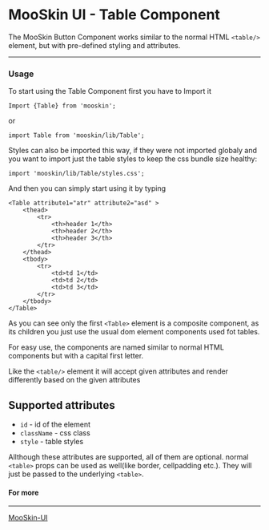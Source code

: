 # MooSkin UI - Table Component

The MooSkin Button Component works similar to the normal HTML `<table/>` element, but with pre-defined styling and attributes.

___

### Usage

To start using the Table Component first you have to Import it

```
Import {Table} from 'mooskin';
```
or
```
import Table from 'mooskin/lib/Table';
```

Styles can also be imported this way, if they were not imported globaly and you want to import just the table styles to keep the css bundle size healthy: 

```
import 'mooskin/lib/Table/styles.css';
```

And then you can simply start using it by typing

```
<Table attribute1="atr" attribute2="asd" >
    <thead>
        <tr>
            <th>header 1</th>
            <th>header 2</th>
            <th>header 3</th>
        </tr>
    </thead>
    <tbody>
        <tr>
            <td>td 1</td>
            <td>td 2</td>
            <td>td 3</td>
        </tr>
    </tbody>
</Table>
```
As you can see only the first `<Table>` element is a composite component, as its children you just use the usual dom element components used fot tables. 



For easy use, the components are named similar to normal HTML components but with a capital first letter.

Like the `<table/>` element it will accept given attributes and render differently based on the given attributes

<div class="playground-doc">

## Supported attributes 

* `id` - id of the element
* `className` - css class
* `style` - table styles

Allthough these attributes are supported, all of them are optional. normal `<table>` props can be used as well(like border, cellpadding etc.). They will just be passed to the underlying `<table>`. 

</div>

#### For more

___

[MooSkin-UI](https://github.com/moosend/mooskin-ui)
